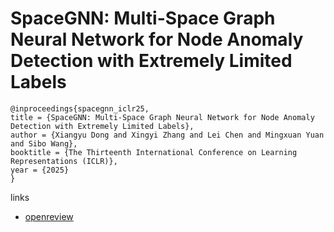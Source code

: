 # SpaceGNN: Multi-Space Graph Neural Network for Node Anomaly Detection with Extremely Limited Labels

```
@inproceedings{spacegnn_iclr25,
title = {SpaceGNN: Multi-Space Graph Neural Network for Node Anomaly Detection with Extremely Limited Labels},
author = {Xiangyu Dong and Xingyi Zhang and Lei Chen and Mingxuan Yuan and Sibo Wang},
booktitle = {The Thirteenth International Conference on Learning Representations (ICLR)},
year = {2025}
}
```

links
- [openreview](https://openreview.net/forum?id=Syt4fWwVm1)
